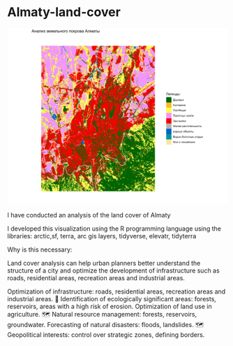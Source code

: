 # Almaty-land-cover

![](Almaty-land-cover.jpeg)

I have conducted an analysis of the land cover of Almaty

I developed this visualization using the R programming language using the libraries: arctic,sf, terra, arc gis layers, tidyverse, elevatr, tidyterra

Why is this necessary:

Land cover analysis can help urban planners better understand the structure of a city and optimize the development of infrastructure such as roads, residential areas, recreation areas and industrial areas.

Optimization of infrastructure: roads, residential areas, recreation areas and industrial areas.
🌳 Identification of ecologically significant areas: forests, reservoirs, areas with a high risk of erosion.
Optimization of land use in agriculture.
🗺️ Natural resource management: forests, reservoirs, groundwater.
Forecasting of natural disasters: floods, landslides.
🗺️ Geopolitical interests: control over strategic zones, defining borders.
